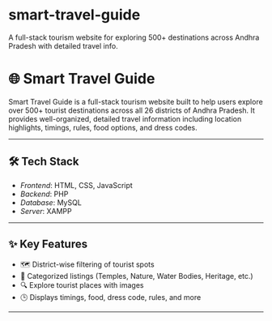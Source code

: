 # smart-travel-guide
A full-stack tourism website for exploring 500+ destinations across Andhra Pradesh with detailed travel info.


# 🌐 Smart Travel Guide

Smart Travel Guide is a full-stack tourism website built to help users explore over 500+ tourist destinations across all 26 districts of Andhra Pradesh. It provides well-organized, detailed travel information including location highlights, timings, rules, food options, and dress codes.

---

## 🛠 Tech Stack

- *Frontend*: HTML, CSS, JavaScript  
- *Backend*: PHP  
- *Database*: MySQL  
- *Server*: XAMPP

---

## ✨ Key Features

- 🗺 District-wise filtering of tourist spots  
- 🧭 Categorized listings (Temples, Nature, Water Bodies, Heritage, etc.)  
- 🔍 Explore tourist places with images  
- 🕒 Displays timings, food, dress code, rules, and more

---


